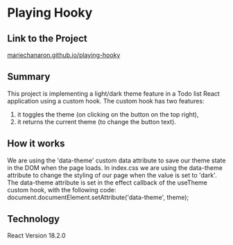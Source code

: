 # Playing Hooky

## Link to the Project
[mariechanaron.github.io/playing-hooky](http://mariechanaron.github.io/playing-hooky)

## Summary
This project is implementing a light/dark theme feature in a Todo list React application using a custom hook.
The custom hook has two features:
1. it toggles the theme (on clicking on the button on the top right),
2. it returns the current theme (to change the button text).

## How it works
We are using the 'data-theme' custom data attribute to save our theme state in the DOM when the page loads.
In index.css we are using the data-theme attribute to change the styling of our page when the value is set to 'dark'.
The data-theme attribute is set in the effect callback of the useTheme custom hook, with the following code:
document.documentElement.setAttribute('data-theme', theme);

## Technology
React Version 18.2.0